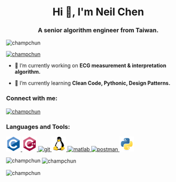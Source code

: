 <h1 align="center">Hi 👋, I'm Neil Chen</h1>
<h3 align="center">A senior algorithm engineer from Taiwan.</h3>

<p align="left"> <img src="https://komarev.com/ghpvc/?username=champchun&label=Profile%20views&color=0e75b6&style=flat" alt="champchun" /> </p>

<p align="left"> <a href="https://github.com/ryo-ma/github-profile-trophy"><img src="https://github-profile-trophy.vercel.app/?username=champchun" alt="champchun" /></a> </p>

- 🔭 I’m currently working on **ECG measurement & interpretation algorithm.**

- 🌱 I’m currently learning **Clean Code, Pythonic, Design Patterns.**

<h3 align="left">Connect with me:</h3>
<p align="left">
<a href="https://linkedin.com/in/champchun" target="blank"><img align="center" src="https://raw.githubusercontent.com/rahuldkjain/github-profile-readme-generator/master/src/images/icons/Social/linked-in-alt.svg" alt="champchun" height="30" width="40" /></a>
</p>

<h3 align="left">Languages and Tools:</h3>
<p align="left"> <a href="https://www.cprogramming.com/" target="_blank" rel="noreferrer"> <img src="https://raw.githubusercontent.com/devicons/devicon/master/icons/c/c-original.svg" alt="c" width="40" height="40"/> </a> <a href="https://www.w3schools.com/cpp/" target="_blank" rel="noreferrer"> <img src="https://raw.githubusercontent.com/devicons/devicon/master/icons/cplusplus/cplusplus-original.svg" alt="cplusplus" width="40" height="40"/> </a> <a href="https://git-scm.com/" target="_blank" rel="noreferrer"> <img src="https://www.vectorlogo.zone/logos/git-scm/git-scm-icon.svg" alt="git" width="40" height="40"/> </a> <a href="https://www.linux.org/" target="_blank" rel="noreferrer"> <img src="https://raw.githubusercontent.com/devicons/devicon/master/icons/linux/linux-original.svg" alt="linux" width="40" height="40"/> </a> <a href="https://www.mathworks.com/" target="_blank" rel="noreferrer"> <img src="https://upload.wikimedia.org/wikipedia/commons/2/21/Matlab_Logo.png" alt="matlab" width="40" height="40"/> </a> <a href="https://postman.com" target="_blank" rel="noreferrer"> <img src="https://www.vectorlogo.zone/logos/getpostman/getpostman-icon.svg" alt="postman" width="40" height="40"/> </a> <a href="https://www.python.org" target="_blank" rel="noreferrer"> <img src="https://raw.githubusercontent.com/devicons/devicon/master/icons/python/python-original.svg" alt="python" width="40" height="40"/> </a> </p>

<p><img align="left" src="https://github-readme-stats.vercel.app/api/top-langs?username=champchun&show_icons=true&locale=en&layout=compact" alt="champchun" /></p>

<p>&nbsp;<img align="center" src="https://github-readme-stats.vercel.app/api?username=champchun&show_icons=true&locale=en" alt="champchun" /></p>

<p><img align="center" src="https://github-readme-streak-stats.herokuapp.com/?user=champchun&" alt="champchun" /></p>
